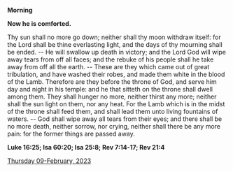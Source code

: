**Morning**

**Now he is comforted.**
 
Thy sun shall no more go down; neither shall thy moon withdraw itself: for the Lord shall be thine everlasting light, and the days of thy mourning shall be ended. -- He will swallow up death in victory; and the Lord God will wipe away tears from off all faces; and the rebuke of his people shall he take away from off all the earth. -- These are they which came out of great tribulation, and have washed their robes, and made them white in the blood of the Lamb. Therefore are they before the throne of God, and serve him day and night in his temple: and he that sitteth on the throne shall dwell among them. They shall hunger no more, neither thirst any more; neither shall the sun light on them, nor any heat. For the Lamb which is in the midst of the throne shall feed them, and shall lead them unto living fountains of waters. -- God shall wipe away all tears from their eyes; and there shall be no more death, neither sorrow, nor crying, neither shall there be any more pain: for the former things are passed away.  

**Luke 16:25; Isa 60:20; Isa 25:8; Rev 7:14-17; Rev 21:4**

[Thursday 09-February, 2023](https://t.me/daily_light)
